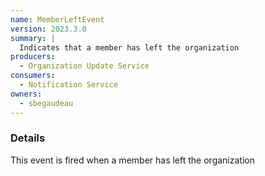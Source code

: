 ```yaml
---
name: MemberLeftEvent
version: 2023.3.0
summary: |
  Indicates that a member has left the organization
producers:
  - Organization Update Service
consumers:
  - Notification Service
owners:
  - sbegaudeau
---
```


### Details

This event is fired when a member has left the organization

<NodeGraph title="Consumer / Producer Diagram" />
